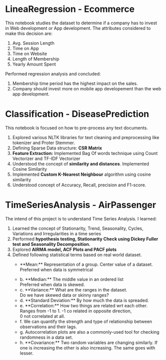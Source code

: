# LineaRegression - Ecommerce

This notebook studies the dataset to determine if a company has to invest in Web development or App development. 
The attributes considered to make this decision are:
1. Avg. Session Length	
2. Time on App	
3. Time on Website	
4. Length of Membership	
5. Yearly Amount Spent

Performed regression analysis and concluded:
1. Membership time period has the highest impact on the sales.
2. Company should invest more on mobile app developement than the web app development.



# Classification - DiseasePrediction

This notebook is focused on how to pre-process any text documents. 

1. Explored various NLTK libraries for text cleaning and preprocessing like tokenizer and Proter Stemmer.
2. Defining Sparse Data structure: **CSR Matrix** 
3. **Feature Extraction:** Implemented Bag Of words technique using Count Vectorizer and TF-IDF Vectorizer
4. Understood the concept of **similarity and distances**. Implemented Cosine Similarity
5. Implemented **Custom K-Nearest Neighbour** algorithm using cosine similarity
6. Understood concept of Accuracy, Recall, precision and F1-score.

# TimeSeriesAnalysis - AirPassenger

The intend of this project is to understand Time Series Analysis. 
I learned:

1. Learned the concept of Stationarity, Trend, Seasonality, Cycles, Variations and Irregularities in a time series
2. Performed **hypothesis testing, Stationarity Check using Dickey Fuller test  and  Seasonality Decomposition.**
3. Explored **AIRMA model, ACF Plots and PACF plots**
4. Defined following statistical terms based on real world dataset.</br>
   <ul>
   <li> <p> **Mean:** Representation of a group. Center value of a dataset. </br>
                 Preferred when data is symmetrical </br> </p> </li>
   <li> b. **Median:** The middle value in an ordered list </br>
                 Preferred when data is skewed. </br> </li>
   <li> c. **Variance:** What are the ranges in the dataset. </br> 
                 Do we have skewed data or skinny ranges? </br> </li>
   <li> d. **Standard Deviation:** By how much the data is spreaded.</br> </li>
   <li> e. **Correlation:** How two things are related wrt each other. </br> 
                 Ranges from -1 to 1. -1 co related in opposite direction, </br>
                 0 not correlated at all.</br> </li>
   <li> f. We can quantify the strength and type of relationship between observations and their lags.</br> </li>
   <li> g. Autocorrelation plots are also a commonly-used tool for checking randomness in a data set. </li>
   <li> h. **Covariance:** Two random variables are changing similarly. If one is increasing the other is also increasing. The same goes with lesser.</li>
 </ul>
